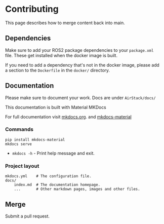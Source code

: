 # Contributing

This page describes how to merge content back into main.

## Dependencies
Make sure to add your ROS2 package dependencies to your `package.xml` file.
These get installed when the docker image is built.

If you need to add a dependency that's not in the docker image, please add a section to the `Dockerfile` in the `docker/` directory.

## Documentation

Please make sure to document your work.
Docs are under `AirStack/docs/`

This documentation is built with Material MKDocs

For full documentation visit [mkdocs.org](https://www.mkdocs.org).
and [mkdocs-material](https://squidfunk.github.io/mkdocs-material/)

### Commands

```
pip install mkdocs-material
mkdocs serve
```

- `mkdocs -h` - Print help message and exit.

### Project layout

    mkdocs.yml    # The configuration file.
    docs/
        index.md  # The documentation homepage.
        ...       # Other markdown pages, images and other files.

## Merge

Submit a pull request.
